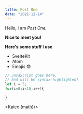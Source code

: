 ```yaml
---
title: Post One
date: "2021-12-14"
---
```


<script>
  import Katex from "$lib/components/Katex.svelte";
  import Plot from "$lib/components/Plot.svelte";

  const math = "ax^2+bx+c=0";
</script>

Hello, I am _Post One._

**Nice to meet you!**

**Here's some stuff I use**

- SvelteKit
- Atom
- Emojis 😎

```js
// JavaScript goes here,
// And will be syntax-highlighted!
let i = 5;
for(i=0;i<10;i++){

}
```

<Katex {math}/>

<Plot />
